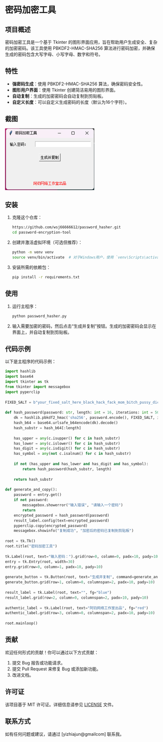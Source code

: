 # 密码加密工具

## 项目概述

密码加密工具是一个基于 Tkinter 的图形界面应用，旨在帮助用户生成安全、复杂的加密密码。该工具使用 PBKDF2-HMAC-SHA256 算法进行密码加密，并确保生成的密码包含大写字母、小写字母、数字和符号。

## 特性

- **强密码生成**：使用 PBKDF2-HMAC-SHA256 算法，确保密码安全性。
- **图形用户界面**：使用 Tkinter 创建简洁易用的图形界面。
- **自动复制**：生成的加密密码会自动复制到剪贴板。
- **自定义长度**：可以自定义生成密码的长度（默认为16个字符）。

## 截图

![screenshot](screenshot.png)

## 安装

1. 克隆这个仓库：

   ```bash
   https://github.com/wsj66666612/password_hasher.git
   cd password-encryption-tool
   ```

2. 创建并激活虚拟环境（可选但推荐）：

   ```bash
   python -m venv venv
   source venv/bin/activate  # 对于Windows用户，使用 `venv\Scripts\activate`
   ```

3. 安装所需的依赖包：

   ```bash
   pip install -r requirements.txt
   ```

## 使用

1. 运行主程序：

   ```bash
   python password_hasher.py
   ```

2. 输入需要加密的密码，然后点击“生成并复制”按钮。生成的加密密码会显示在界面上，并自动复制到剪贴板。

## 代码示例

以下是主程序的代码示例：

```python
import hashlib
import base64
import tkinter as tk
from tkinter import messagebox
import pyperclip

FIXED_SALT = b"your_fixed_salt_here_black_hack_fack_mom_bitch_pussy_dick_sugar_daddy"

def hash_password(password: str, length: int = 16, iterations: int = 5000000) -> str:
    dk = hashlib.pbkdf2_hmac('sha256', password.encode(), FIXED_SALT, iterations)
    hash_b64 = base64.urlsafe_b64encode(dk).decode()
    hash_substr = hash_b64[:length]
    
    has_upper = any(c.isupper() for c in hash_substr)
    has_lower = any(c.islower() for c in hash_substr)
    has_digit = any(c.isdigit() for c in hash_substr)
    has_symbol = any(not c.isalnum() for c in hash_substr)
    
    if not (has_upper and has_lower and has_digit and has_symbol):
        return hash_password(hash_substr, length)

    return hash_substr

def generate_and_copy():
    password = entry.get()
    if not password:
        messagebox.showerror("输入错误", "请输入一个密码")
        return
    encrypted_password = hash_password(password)
    result_label.config(text=encrypted_password)
    pyperclip.copy(encrypted_password)
    messagebox.showinfo("复制成功", "加密后的密码已复制到剪贴板")

root = tk.Tk()
root.title("密码加密工具")

tk.Label(root, text="输入密码：").grid(row=0, column=0, padx=10, pady=10)
entry = tk.Entry(root, width=30)
entry.grid(row=0, column=1, padx=10, pady=10)

generate_button = tk.Button(root, text="生成并复制", command=generate_and_copy)
generate_button.grid(row=1, column=0, columnspan=2, padx=10, pady=10)

result_label = tk.Label(root, text="", fg="blue")
result_label.grid(row=2, column=0, columnspan=2, padx=10, pady=10)

authentic_label = tk.Label(root, text="阿钧网络工作室出品", fg="red")
authentic_label.grid(row=3, column=0, columnspan=2, padx=10, pady=10)

root.mainloop()
```

## 贡献

欢迎任何形式的贡献！你可以通过以下方式贡献：

1. 提交 Bug 报告或功能请求。
2. 提交 Pull Request 来修复 Bug 或添加新功能。
3. 改进文档。

## 许可证

该项目基于 MIT 许可证。详细信息请参见 [LICENSE](LICENSE) 文件。

## 联系方式

如有任何问题或建议，请通过 [yizhiajun@gmailcom] 联系我。
